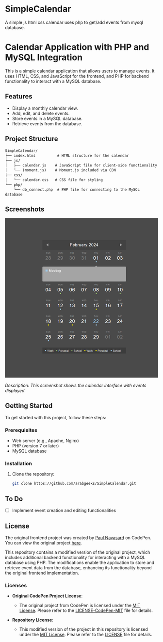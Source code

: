 # SimpleCalendar

A simple js html css calendar uses php to get/add events from mysql database.

# Calendar Application with PHP and MySQL Integration

This is a simple calendar application that allows users to manage events. It uses HTML, CSS, and JavaScript for the frontend, and PHP for backend functionality to interact with a MySQL database.

## Features

- Display a monthly calendar view.
- Add, edit, and delete events.
- Store events in a MySQL database.
- Retrieve events from the database.

## Project Structure

```
SimpleCalendar/
├── index.html          # HTML structure for the calendar
├── js/
│   ├── calendar.js    # JavaScript file for client-side functionality
│   └── (moment.js)    # Moment.js included via CDN
├── css/
│   └── calendar.css   # CSS file for styling
└── php/
    └── db_connect.php  # PHP file for connecting to the MySQL database
```

## Screenshots

![Calendar Interface](screenshots/1.png)

_Description: This screenshot shows the calendar interface with events displayed._

## Getting Started

To get started with this project, follow these steps:

### Prerequisites

- Web server (e.g., Apache, Nginx)
- PHP (version 7 or later)
- MySQL database

### Installation

1. Clone the repository:

   ```bash
   git clone https://github.com/arabgeeks/SimpleCalendar.git
   ```
## To Do

- [ ] Implement event creation and editing functionalities

 ## License

The original frontend project was created by [Paul Navasard](https://codepen.io/peanav) on CodePen. You can view the original project [here](https://codepen.io/peanav/pen/xxKWzG).

This repository contains a modified version of the original project, which includes additional backend functionality for interacting with a MySQL database using PHP. The modifications enable the application to store and retrieve event data from the database, enhancing its functionality beyond the original frontend implementation.

### Licenses

- **Original CodePen Project License**:
  - The original project from CodePen is licensed under the [MIT License](https://opensource.org/licenses/MIT). Please refer to the [LICENSE-CodePen-MIT](LICENSE-CodePen-MIT) file for details.

- **Repository License**:
  - This modified version of the project in this repository is licensed under the [MIT License](https://opensource.org/licenses/MIT). Please refer to the [LICENSE](LICENSE) file for details.
